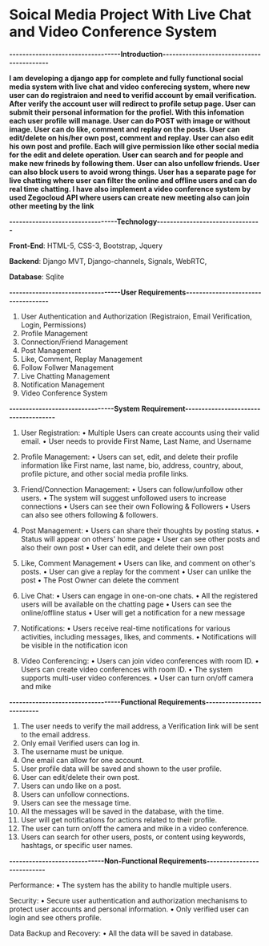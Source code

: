 # Soical Media Project With Live Chat and Video Conference System


**----------------------------------Introduction------------------------------------------**

**I am developing a django app for complete and fully functional social  media system with live chat and video conferecing system, where new user can do registraion and need to 
verifid account by email verification.  After verify the account user will redirect to profile setup page. User can submit their personal information for the profiel. With this
infomation each user profile will manage. User can do POST with image or without image. User can do like, comment and replay on the posts. User can edit/delete on his/her own 
post, comment and replay. User can also edit his own post and profile. Each will give permission like other social media for the edit and delete operation. User can search and for 
people and make new frineds by following them. User can also unfollow friends. User can also block users to avoid wrong things. User has a separate page for live chatting where 
user can filter the online and offline users and can do real time chatting. I have also implement a video conference system by used Zegocloud API where users can create new meeting
also can join other meeting by the link**




**---------------------------------Technology--------------------------------**

**Front-End**: HTML-5, CSS-3, Bootstrap, Jquery

**Backend**: Django MVT, Django-channels, Signals, WebRTC,

**Database**: Sqlite





**----------------------------------User Requirements-----------------------------------**

1.	User Authentication and Authorization (Registraion, Email Verification, Login, Permissions)
2.	Profile Management
3.	Connection/Friend Management
4.	Post Management
5.	Like, Comment, Replay Management
6.	Follow Follwer Management
7.	Live Chatting Management
8.	Notification Management
9.	Video Conference System



**--------------------------------System Requirement-------------------------------------**

1.	User Registration:
•	Multiple Users can create accounts using their valid email.
•	User needs to provide First Name, Last Name, and Username
2.	Profile Management:
•	Users can set, edit, and delete their profile information like First name, last name, bio, address, country, about, profile picture, and other social media profile links.
3.	Friend/Connection Management:
•	Users can follow/unfollow other users.
•	The system will suggest unfollowed users to increase connections
•	Users can see their own Following & Followers
•	Users can also see others following & followers.
4.	Post Management:
•	Users can share their thoughts by posting status.
•	Status will appear on others' home page
•	User can see other posts and also their own post
•	User can edit, and delete their own post

5.	Like, Comment Management
•	Users can like, and comment on other's posts.
•	User can give a replay for the comment
•	User can unlike the post
•	The Post Owner can delete the comment
6.	Live Chat:
•	Users can engage in one-on-one chats.
•	All the registered users will be available on the chatting page
•	Users can see the online/offline status
•	User will get a notification for a new message

7.	Notifications:
•	Users receive real-time notifications for various activities, including messages, likes, and comments.
•	Notifications will be visible in the notification icon

8.	Video Conferencing:
•	Users can join video conferences with room ID.
•	Users can create video conferences with room ID.
•	The system supports multi-user video conferences.
•	User can turn on/off camera and mike



**----------------------------------Functional Requirements--------------------------**

1.	The user needs to verify the mail address, a Verification link will be sent to the email address.
2.	Only email Verified users can log in.
3.	The username must be unique.
4.	One email can allow for one account.
5.	User profile data will be saved and shown to the user profile.
6.	User can edit/delete their own post.
7.	Users can undo like on a post.
8.	Users can unfollow connections.
9.	Users can see the message time.
10.	All the messages will be saved in the database, with the time.
11.	User will get notifications for actions related to their profile.
12.	The user can turn on/off the camera and mike in a video conference.
13.	Users can search for other users, posts, or content using keywords, hashtags, or specific user names.



**-----------------------------Non-Functional Requirements---------------------------**

Performance:
•	The system has the ability to handle multiple users.

Security:
•	Secure user authentication and authorization mechanisms to protect user accounts and personal information.
•	Only verified user can login and see others profile.

Data Backup and Recovery:
•	All the data will be saved in database.

